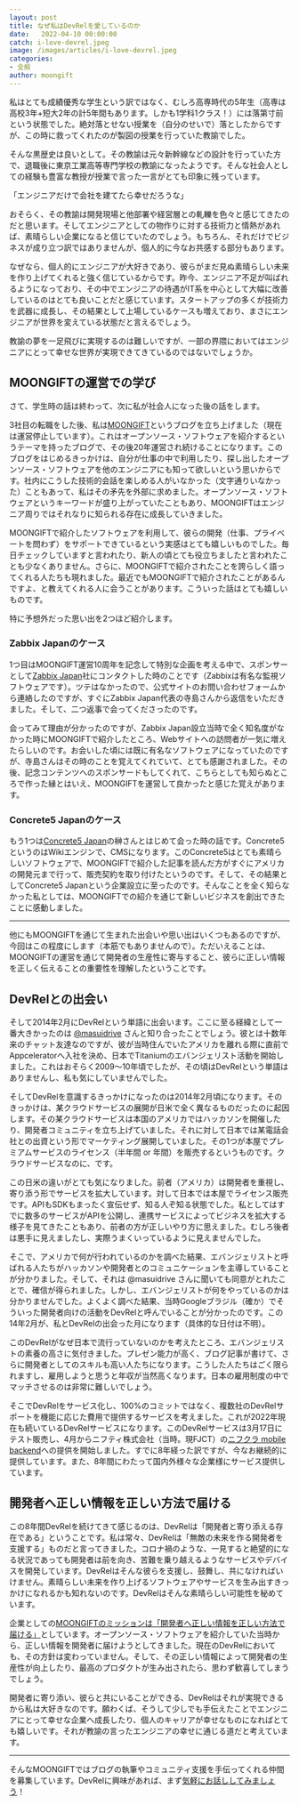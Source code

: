 ```yaml
---
layout: post
title: なぜ私はDevRelを愛しているのか
date:   2022-04-10 00:00:00
catch: i-love-devrel.jpeg
image: /images/articles/i-love-devrel.jpeg
categories:
- 全般
author: moongift
---
```


私はとても成績優秀な学生という訳ではなく、むしろ高専時代の5年生（高専は高校3年+短大2年の計5年間もあります。しかも1学科1クラス！）には落第寸前という状態でした。絶対落とせない授業を（自分のせいで）落としたからですが、この時に救ってくれたのが製図の授業を行っていた教諭でした。

そんな黒歴史は良いとして。その教諭は元々新幹線などの設計を行っていた方で、退職後に東京工業高等専門学校の教諭になったようです。そんな社会人としての経験も豊富な教授が授業で言った一言がとても印象に残っています。

「エンジニアだけで会社を建てたら幸せだろうな」

おそらく、その教諭は開発現場と他部署や経営層との軋轢を色々と感じてきたのだと思います。そしてエンジニアとしての物作りに対する技術力と情熱があれば、素晴らしい企業になると信じていたのでしょう。もちろん、それだけでビジネスが成り立つ訳ではありませんが、個人的に今なお共感する部分もあります。

なぜなら、個人的にエンジニアが大好きであり、彼らがまだ見ぬ素晴らしい未来を作り上げてくれると強く信じているからです。昨今、エンジニア不足が叫ばれるようになっており、その中でエンジニアの待遇がIT系を中心として大幅に改善しているのはとても良いことだと感じています。スタートアップの多くが技術力を武器に成長し、その結果として上場しているケースも増えており、まさにエンジニアが世界を変えている状態だと言えるでしょう。

教諭の夢を一足飛びに実現するのは難しいですが、一部の界隈においてはエンジニアにとって幸せな世界が実現できてきているのではないでしょうか。

## MOONGIFTの運営での学び

さて、学生時の話は終わって、次に私が社会人になった後の話をします。

3社目の転職をした後、私は[MOONGIFT](https://www.moongift.jp/)というブログを立ち上げました（現在は運営停止しています）。これはオープンソース・ソフトウェアを紹介するというテーマを持ったブログで、その後20年運営され続けることになります。このブログをはじめるきっかけは、自分が仕事の中で利用したり、探し出したオープンソース・ソフトウェアを他のエンジニアにも知って欲しいという思いからです。社内にこうした技術的会話を楽しめる人がいなかった（文字通りいなかった）こともあって、私はその矛先を外部に求めました。オープンソース・ソフトウェアというキーワードが盛り上がっていたこともあり、MOONGIFTはエンジニア周りではそれなりに知られる存在に成長していきました。

MOONGIFTで紹介したソフトウェアを利用して、彼らの開発（仕事、プライベートを問わず）をサポートできているという実感はとても嬉しいものでした。毎日チェックしていますと言われたり、新人の頃とても役立ちましたと言われたことも少なくありません。さらに、MOONGIFTで紹介されたことを誇らしく語ってくれる人たちも現れました。最近でもMOONGIFTで紹介されたことがあるんですよ、と教えてくれる人に会うことがあります。こういった話はとても嬉しいものです。

特に予想外だった思い出を2つほど紹介します。

### Zabbix Japanのケース

1つ目はMOONGIFT運営10周年を記念して特別な企画を考える中で、スポンサーとして[Zabbix Japan](https://www.zabbix.com/jp)社にコンタクトした時のことです（Zabbixは有名な監視ソフトウェアです）。ツテはなかったので、公式サイトのお問い合わせフォームから連絡したのですが、すぐにZabbix Japan代表の寺島さんから返信をいただきました。そして、二つ返事で会ってくださったのです。

会ってみて理由が分かったのですが、Zabbix Japan設立当時で全く知名度がなかった時にMOONGIFTで紹介したところ、Webサイトへの訪問者が一気に増えたらしいのです。お会いした頃には既に有名なソフトウェアになっていたのですが、寺島さんはその時のことを覚えてくれていて、とても感謝されました。その後、記念コンテンツへのスポンサードもしてくれて、こちらとしても知らぬところで作った縁とはいえ、MOONGIFTを運営して良かったと感じた覚えがあります。

### Concrete5 Japanのケース

もう1つは[Concrete5 Japan](https://concrete5-japan.org/)の榊さんとはじめて会った時の話です。Concrete5というのはWikiエンジンで、CMSになります。このConcrete5はとても素晴らしいソフトウェアで、MOONGIFTで紹介した記事を読んだ方がすぐにアメリカの開発元まで行って、販売契約を取り付けたというのです。そして、その結果としてConcrete5 Japanという企業設立に至ったのです。そんなことを全く知らなかった私としては、MOONGIFTでの紹介を通じて新しいビジネスを創出できたことに感動しました。

---

他にもMOONGIFTを通じて生まれた出会いや思い出はいくつもあるのですが、今回はこの程度にします（本筋でもありませんので）。ただいえることは、MOONGIFTの運営を通じて開発者の生産性に寄与すること、彼らに正しい情報を正しく伝えることの重要性を理解したということです。

## DevRelとの出会い

そして2014年2月にDevRelという単語に出会います。ここに至る経緯として一番大きかったのは [@masuidrive](https://twitter.com/masuidrive) さんと知り合ったことでしょう。彼とは十数年来のチャット友達なのですが、彼が当時住んでいたアメリカを離れる際に直前でAppceleratorへ入社を決め、日本でTitaniumのエバンジェリスト活動を開始しました。これはおそらく2009〜10年頃でしたが、その頃はDevRelという単語はありませんし、私も気にしていませんでした。

そしてDevRelを意識するきっかけになったのは2014年2月頃になります。そのきっかけは、某クラウドサービスの展開が日米で全く異なるものだったのに起因します。その某クラウドサービスは本国のアメリカではハッカソンを開催したり、開発者コミュニティを立ち上げていました。それに対して日本では某電話会社との出資という形でマーケティング展開していました。その1つが本屋でプレミアムサービスのライセンス（半年間 or 年間）を販売するというものです。クラウドサービスなのに、です。

この日米の違いがとても気になりました。前者（アメリカ）は開発者を重視し、寄り添う形でサービスを拡大しています。対して日本では本屋でライセンス販売です。APIもSDKもまったく宣伝せず、知る人ぞ知る状態でした。私としてはすでに数多のサービスがAPIを公開し、連携サービスによってビジネスを拡大する様子を見てきたこともあり、前者の方が正しいやり方に思えました。むしろ後者は悪手に見えましたし、実際うまくいっているように見えませんでした。

そこで、アメリカで何が行われているのかを調べた結果、エバンジェリストと呼ばれる人たちがハッカソンや開発者とのコミュニケーションを主導していることが分かりました。そして、それは @masuidrive さんに聞いても同意がとれたことで、確信が得られました。しかし、エバンジェリストが何をやっているのかは分かりませんでした。よくよく調べた結果、当時Googleブラジル（確か）でそういった開発者向けの活動をDevRelと呼んでいることが分かったのです。この14年2月が、私とDevRelの出会った月になります（具体的な日付は不明）。

このDevRelがなぜ日本で流行っていないのかを考えたところ、エバンジェリストの素養の高さに気付きました。プレゼン能力が高く、ブログ記事が書けて、さらに開発者としてのスキルも高い人たちになります。こうした人たちはごく限られますし、雇用しようと思うと年収が当然高くなります。日本の雇用制度の中でマッチさせるのは非常に難しいでしょう。

そこでDevRelをサービス化し、100%のコミットではなく、複数社のDevRelサポートを機能に応じた費用で提供するサービスを考えました。これが2022年現在も続いているDevRelサービスになります。このDevRelサービスは3月17日にテスト販売し、4月からニフティ株式会社（当時。現FJCT）の[ニフクラ mobile backend](https://mbaas.nifcloud.com/)への提供を開始しました。すでに8年経った訳ですが、今なお継続的に提供しています。また、8年間にわたって国内外様々な企業様にサービス提供しています。

## 開発者へ正しい情報を正しい方法で届ける

この8年間DevRelを続けてきて感じるのは、DevRelは「開発者と寄り添える存在である」ということです。私は常々、DevRelは「無敵の未来を作る開発者を支援する」ものだと言ってきました。コロナ禍のような、一見すると絶望的になる状況であっても開発者は前を向き、苦難を乗り越えるようなサービスやデバイスを開発しています。DevRelはそんな彼らを支援し、鼓舞し、共になければいけません。素晴らしい未来を作り上げるソフトウェアやサービスを生み出すきっかけになれるかも知れないのです。DevRelはそんな素晴らしい可能性を秘めています。

企業としての[MOONGIFTのミッションは「開発者へ正しい情報を正しい方法で届ける」](https://moongift.co.jp/)としています。オープンソース・ソフトウェアを紹介していた当時から、正しい情報を開発者に届けようとしてきました。現在のDevRelにおいても、その方針は変わっていません。そして、その正しい情報によって開発者の生産性が向上したり、最高のプロダクトが生み出されたら、思わず歓喜してしまうでしょう。

開発者に寄り添い、彼らと共にいることができる、DevRelはそれが実現できるから私は大好きなのです。願わくば、そうして少しでも手伝えたことでエンジニアにとって幸せな企業へ成長したり、個人のキャリアが幸せなものになればとても嬉しいです。それが教諭の言ったエンジニアの幸せに通じる道だと考えています。

---

そんなMOONGIFTではブログの執筆やコミュニティ支援を手伝ってくれる仲間を募集しています。DevRelに興味があれば、まず[気軽にお話ししてみましょう](/contact)！
